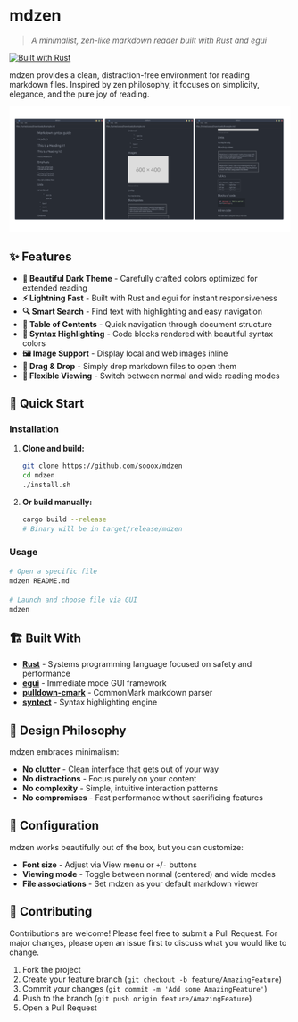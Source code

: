 # mdzen

> *A minimalist, zen-like markdown reader built with Rust and egui*

[![Built with Rust](https://img.shields.io/badge/built%20with-Rust-dea584.svg?logo=rust)](https://www.rust-lang.org/)

mdzen provides a clean, distraction-free environment for reading markdown files. Inspired by zen philosophy, it focuses on simplicity, elegance, and the pure joy of reading.

![Preview](assets/preview.png)

## ✨ Features

- **🎨 Beautiful Dark Theme** - Carefully crafted colors optimized for extended reading
- **⚡ Lightning Fast** - Built with Rust and egui for instant responsiveness  
- **🔍 Smart Search** - Find text with highlighting and easy navigation
- **📑 Table of Contents** - Quick navigation through document structure
- **🎯 Syntax Highlighting** - Code blocks rendered with beautiful syntax colors
- **🖼️ Image Support** - Display local and web images inline
- **📱 Drag & Drop** - Simply drop markdown files to open them
- **🔧 Flexible Viewing** - Switch between normal and wide reading modes

## 🚀 Quick Start

### Installation

1. **Clone and build:**
   ```bash
   git clone https://github.com/sooox/mdzen
   cd mdzen
   ./install.sh
   ```

2. **Or build manually:**
   ```bash
   cargo build --release
   # Binary will be in target/release/mdzen
   ```

### Usage

```bash
# Open a specific file
mdzen README.md

# Launch and choose file via GUI
mdzen
```

## 🏗️ Built With

- **[Rust](https://www.rust-lang.org/)** - Systems programming language focused on safety and performance
- **[egui](https://github.com/emilk/egui)** - Immediate mode GUI framework  
- **[pulldown-cmark](https://github.com/raphlinus/pulldown-cmark)** - CommonMark markdown parser
- **[syntect](https://github.com/trishume/syntect)** - Syntax highlighting engine

## 🎯 Design Philosophy

mdzen embraces minimalism:

- **No clutter** - Clean interface that gets out of your way
- **No distractions** - Focus purely on your content
- **No complexity** - Simple, intuitive interaction patterns
- **No compromises** - Fast performance without sacrificing features

## 🔧 Configuration

mdzen works beautifully out of the box, but you can customize:

- **Font size** - Adjust via View menu or `+`/`-` buttons
- **Viewing mode** - Toggle between normal (centered) and wide modes
- **File associations** - Set mdzen as your default markdown viewer

## 🤝 Contributing

Contributions are welcome! Please feel free to submit a Pull Request. For major changes, please open an issue first to discuss what you would like to change.

1. Fork the project
2. Create your feature branch (`git checkout -b feature/AmazingFeature`)
3. Commit your changes (`git commit -m 'Add some AmazingFeature'`)
4. Push to the branch (`git push origin feature/AmazingFeature`)
5. Open a Pull Request
